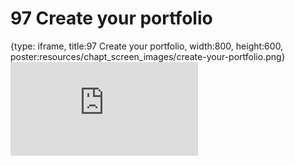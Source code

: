 # 97 Create your portfolio
 
{type: iframe, title:97 Create your portfolio, width:800, height:600, poster:resources/chapt_screen_images/create-your-portfolio.png}
![](https://datatrail-jhu.github.io/DataTrail/no_toc/create-your-portfolio.html)
 

 
